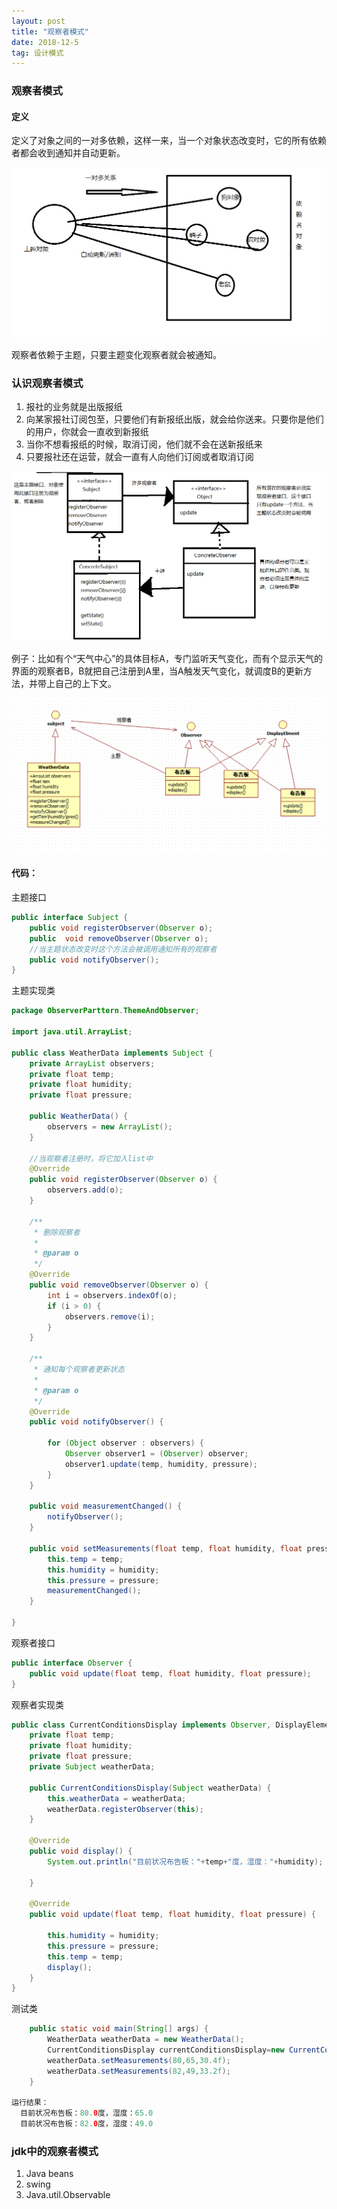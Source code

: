 ```yaml
---
layout: post
title: "观察者模式"
date: 2018-12-5
tag: 设计模式
---
```




### 观察者模式

#### 定义

定义了对象之间的一对多依赖，这样一来，当一个对象状态改变时，它的所有依赖者都会收到通知并自动更新。

![](https://raw.githubusercontent.com/yuanyi0510/yuanyi0510.github.io/master/images/bolg_images/%E8%AE%BE%E8%AE%A1%E6%A8%A1%E5%BC%8F/Observe1.png)

观察者依赖于主题，只要主题变化观察者就会被通知。

### 认识观察者模式

1. 报社的业务就是出版报纸
2. 向某家报社订阅包至，只要他们有新报纸出版，就会给你送来。只要你是他们的用户，你就会一直收到新报纸
3. 当你不想看报纸的时候，取消订阅，他们就不会在送新报纸来
4. 只要报社还在运营，就会一直有人向他们订阅或者取消订阅

![](https://raw.githubusercontent.com/yuanyi0510/yuanyi0510.github.io/master/images/bolg_images/%E8%AE%BE%E8%AE%A1%E6%A8%A1%E5%BC%8F/Observe2.png)

例子：比如有个“天气中心”的具体目标A，专门监听天气变化，而有个显示天气的界面的观察者B，B就把自己注册到A里，当A触发天气变化，就调度B的更新方法，并带上自己的上下文。

![](https://raw.githubusercontent.com/yuanyi0510/yuanyi0510.github.io/master/images/bolg_images/%E8%AE%BE%E8%AE%A1%E6%A8%A1%E5%BC%8F/Observe3.png)

####  代码：

主题接口

```java
public interface Subject {
    public void registerObserver(Observer o);
    public  void removeObserver(Observer o);
    //当主题状态改变时这个方法会被调用通知所有的观察者
    public void notifyObserver();
}
```

主题实现类

```java
package ObserverParttern.ThemeAndObserver;

import java.util.ArrayList;

public class WeatherData implements Subject {
    private ArrayList observers;
    private float temp;
    private float humidity;
    private float pressure;

    public WeatherData() {
        observers = new ArrayList();
    }

    //当观察者注册时，将它加入list中
    @Override
    public void registerObserver(Observer o) {
        observers.add(o);
    }

    /**
     * 删除观察者
     *
     * @param o
     */
    @Override
    public void removeObserver(Observer o) {
        int i = observers.indexOf(o);
        if (i > 0) {
            observers.remove(i);
        }
    }

    /**
     * 通知每个观察者更新状态
     *
     * @param o
     */
    @Override
    public void notifyObserver() {

        for (Object observer : observers) {
            Observer observer1 = (Observer) observer;
            observer1.update(temp, humidity, pressure);
        }
    }

    public void measurementChanged() {
        notifyObserver();
    }

    public void setMeasurements(float temp, float humidity, float pressure) {
        this.temp = temp;
        this.humidity = humidity;
        this.pressure = pressure;
        measurementChanged();
    }

}

```

观察者接口

```java
public interface Observer {
    public void update(float temp, float humidity, float pressure);
}

```

观察者实现类

```java
public class CurrentConditionsDisplay implements Observer, DisplayElement {
    private float temp;
    private float humidity;
    private float pressure;
    private Subject weatherData;

    public CurrentConditionsDisplay(Subject weatherData) {
        this.weatherData = weatherData;
        weatherData.registerObserver(this);
    }

    @Override
    public void display() {
        System.out.println("目前状况布告板："+temp+"度，湿度："+humidity);

    }

    @Override
    public void update(float temp, float humidity, float pressure) {

        this.humidity = humidity;
        this.pressure = pressure;
        this.temp = temp;
        display();
    }
}

```

测试类

```java
    public static void main(String[] args) {
        WeatherData weatherData = new WeatherData();
        CurrentConditionsDisplay currentConditionsDisplay=new CurrentConditionsDisplay(weatherData);
        weatherData.setMeasurements(80,65,30.4f);
        weatherData.setMeasurements(82,49,33.2f);
    }

运行结果：
  目前状况布告板：80.0度，湿度：65.0
  目前状况布告板：82.0度，湿度：49.0
```

### jdk中的观察者模式

1. Java beans
2. swing
3. Java.util.Observable
